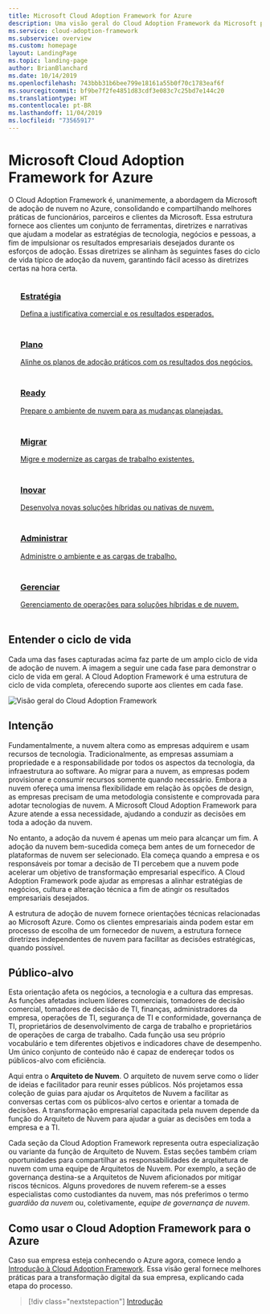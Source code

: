 ```yaml
---
title: Microsoft Cloud Adoption Framework for Azure
description: Uma visão geral do Cloud Adoption Framework da Microsoft para o Azure.
ms.service: cloud-adoption-framework
ms.subservice: overview
ms.custom: homepage
layout: LandingPage
ms.topic: landing-page
author: BrianBlanchard
ms.date: 10/14/2019
ms.openlocfilehash: 743bbb31b6bee799e18161a55b0f70c1783eaf6f
ms.sourcegitcommit: bf9be7f2fe4851d83cdf3e083c7c25bd7e144c20
ms.translationtype: HT
ms.contentlocale: pt-BR
ms.lasthandoff: 11/04/2019
ms.locfileid: "73565917"
---
```

# <a name="microsoft-cloud-adoption-framework-for-azure"></a>Microsoft Cloud Adoption Framework for Azure

O Cloud Adoption Framework é, unanimemente, a abordagem da Microsoft de adoção de nuvem no Azure, consolidando e compartilhando melhores práticas de funcionários, parceiros e clientes da Microsoft. Essa estrutura fornece aos clientes um conjunto de ferramentas, diretrizes e narrativas que ajudam a modelar as estratégias de tecnologia, negócios e pessoas, a fim de impulsionar os resultados empresariais desejados durante os esforços de adoção. Essas diretrizes se alinham às seguintes fases do ciclo de vida típico de adoção da nuvem, garantindo fácil acesso às diretrizes certas na hora certa.

<!-- markdownlint-disable MD033 -->

<ul class="panelContent cardsF">
    <li style="display: flex; flex-direction: column;">
        <a href="./strategy/index.md">
            <div class="cardSize">
                <div class="cardPadding" style="padding-bottom:10px;">
                    <div class="card" style="padding-bottom:10px;">
                        <div class="cardImageOuter">
                            <div class="cardImage">
                                <img alt="" src="./_images/caf-strategy.png" data-linktype="external">
                            </div>
                        </div>
                        <div class="cardText" style="padding-left:0px;">
                            <h3>Estratégia</h3>
Defina a justificativa comercial e os resultados esperados.
                        </div>
                    </div>
                </div>
            </div>
        </a>
    </li>
    <li style="display: flex; flex-direction: column;">
        <a href="./plan/index.md">
            <div class="cardSize">
                <div class="cardPadding" style="padding-bottom:10px;">
                    <div class="card" style="padding-bottom:10px;">
                        <div class="cardImageOuter">
                            <div class="cardImage">
                                <img alt="" src="./_images/caf-plan.png" data-linktype="external">
                            </div>
                        </div>
                        <div class="cardText" style="padding-left:0px;">
                            <h3>Plano</h3>
Alinhe os planos de adoção práticos com os resultados dos negócios.
                        </div>
                    </div>
                </div>
            </div>
        </a>
    </li>
    <li style="display: flex; flex-direction: column;">
        <a href="./ready/index.md">
            <div class="cardSize">
                <div class="cardPadding" style="padding-bottom:10px;">
                    <div class="card" style="padding-bottom:10px;">
                        <div class="cardImageOuter">
                            <div class="cardImage">
                                <img alt="" src="./_images/caf-ready.png" data-linktype="external">
                            </div>
                        </div>
                        <div class="cardText" style="padding-left:0px;">
                            <h3>Ready</h3>
Prepare o ambiente de nuvem para as mudanças planejadas.
                        </div>
                    </div>
                </div>
            </div>
        </a>
    </li>
    <li style="display: flex; flex-direction: column;">
        <a href="./migrate/index.md">
            <div class="cardSize">
                <div class="cardPadding" style="padding-bottom:10px;">
                    <div class="card" style="padding-bottom:10px;">
                        <div class="cardImageOuter">
                            <div class="cardImage">
                                <img alt="" src="./_images/caf-migrate.png" data-linktype="external">
                            </div>
                        </div>
                        <div class="cardText" style="padding-left:0px;">
                            <h3>Migrar</h3>
Migre e modernize as cargas de trabalho existentes.
                        </div>
                    </div>
                </div>
            </div>
        </a>
    </li>
    <li style="display: flex; flex-direction: column;">
        <a href="./innovate/index.md">
            <div class="cardSize">
                <div class="cardPadding" style="padding-bottom:10px;">
                    <div class="card" style="padding-bottom:10px;">
                        <div class="cardImageOuter">
                            <div class="cardImage">
                                <img alt="" src="./_images/caf-adopt.png" data-linktype="external">
                            </div>
                        </div>
                        <div class="cardText" style="padding-left:0px;">
                            <h3>Inovar</h3>
Desenvolva novas soluções híbridas ou nativas de nuvem.
                        </div>
                    </div>
                </div>
            </div>
        </a>
    </li>
    <li style="display: flex; flex-direction: column;">
        <a href="./govern/index.md">
            <div class="cardSize">
                <div class="cardPadding" style="padding-bottom:10px;">
                    <div class="card" style="padding-bottom:10px;">
                        <div class="cardImageOuter">
                            <div class="cardImage">
                                <img alt="" src="./_images/caf-govern.png" data-linktype="external">
                            </div>
                        </div>
                        <div class="cardText" style="padding-left:0px;">
                            <h3>Administrar</h3>
Administre o ambiente e as cargas de trabalho.
                        </div>
                    </div>
                </div>
            </div>
        </a>
    </li>
    <li style="display: flex; flex-direction: column;">
        <a href="./manage/index.md">
            <div class="cardSize">
                <div class="cardPadding" style="padding-bottom:10px;">
                    <div class="card" style="padding-bottom:10px;">
                        <div class="cardImageOuter">
                            <div class="cardImage">
                                <img alt="" src="./_images/caf-manage.png" data-linktype="external">
                            </div>
                        </div>
                        <div class="cardText" style="padding-left:0px;">
                            <h3>Gerenciar</h3>
Gerenciamento de operações para soluções híbridas e de nuvem.
                        </div>
                    </div>
                </div>
            </div>
        </a>
    </li>
</ul>

## <a name="understand-the-lifecycle"></a>Entender o ciclo de vida

Cada uma das fases capturadas acima faz parte de um amplo ciclo de vida de adoção de nuvem. A imagem a seguir une cada fase para demonstrar o ciclo de vida em geral. A Cloud Adoption Framework é uma estrutura de ciclo de vida completa, oferecendo suporte aos clientes em cada fase.

![Visão geral do Cloud Adoption Framework](./_images/caf-overview.png)

## <a name="intent"></a>Intenção

Fundamentalmente, a nuvem altera como as empresas adquirem e usam recursos de tecnologia. Tradicionalmente, as empresas assumiam a propriedade e a responsabilidade por todos os aspectos da tecnologia, da infraestrutura ao software. Ao migrar para a nuvem, as empresas podem provisionar e consumir recursos somente quando necessário. Embora a nuvem ofereça uma imensa flexibilidade em relação às opções de design, as empresas precisam de uma metodologia consistente e comprovada para adotar tecnologias de nuvem. A Microsoft Cloud Adoption Framework para Azure atende a essa necessidade, ajudando a conduzir as decisões em toda a adoção da nuvem.

No entanto, a adoção da nuvem é apenas um meio para alcançar um fim. A adoção da nuvem bem-sucedida começa bem antes de um fornecedor de plataformas de nuvem ser selecionado. Ela começa quando a empresa e os responsáveis por tomar a decisão de TI percebem que a nuvem pode acelerar um objetivo de transformação empresarial específico. A Cloud Adoption Framework pode ajudar as empresas a alinhar estratégias de negócios, cultura e alteração técnica a fim de atingir os resultados empresariais desejados.

A estrutura de adoção de nuvem fornece orientações técnicas relacionadas ao Microsoft Azure. Como os clientes empresariais ainda podem estar em processo de escolha de um fornecedor de nuvem, a estrutura fornece diretrizes independentes de nuvem para facilitar as decisões estratégicas, quando possível.

## <a name="intended-audience"></a>Público-alvo

Esta orientação afeta os negócios, a tecnologia e a cultura das empresas. As funções afetadas incluem líderes comerciais, tomadores de decisão comercial, tomadores de decisão de TI, finanças, administradores da empresa, operações de TI, segurança de TI e conformidade, governança de TI, proprietários de desenvolvimento de carga de trabalho e proprietários de operações de carga de trabalho. Cada função usa seu próprio vocabulário e tem diferentes objetivos e indicadores chave de desempenho. Um único conjunto de conteúdo não é capaz de endereçar todos os públicos-alvo com eficiência.

Aqui entra o **Arquiteto de Nuvem**. O arquiteto de nuvem serve como o líder de ideias e facilitador para reunir esses públicos. Nós projetamos essa coleção de guias para ajudar os Arquitetos de Nuvem a facilitar as conversas certas com os públicos-alvo certos e orientar a tomada de decisões. A transformação empresarial capacitada pela nuvem depende da função do Arquiteto de Nuvem para ajudar a guiar as decisões em toda a empresa e a TI.

Cada seção da Cloud Adoption Framework representa outra especialização ou variante da função de Arquiteto de Nuvem. Estas seções também criam oportunidades para compartilhar as responsabilidades de arquitetura de nuvem com uma equipe de Arquitetos de Nuvem. Por exemplo, a seção de governança destina-se a Arquitetos de Nuvem aficionados por mitigar riscos técnicos. Alguns provedores de nuvem referem-se a esses especialistas como custodiantes da nuvem, mas nós preferimos o termo _guardião da nuvem_ ou, coletivamente, _equipe de governança de nuvem_.

## <a name="how-to-use-the-microsoft-cloud-adoption-framework-for-azure"></a>Como usar o Cloud Adoption Framework para o Azure

Caso sua empresa esteja conhecendo o Azure agora, comece lendo a [Introdução à Cloud Adoption Framework](./getting-started/migrate.md). Essa visão geral fornece melhores práticas para a transformação digital da sua empresa, explicando cada etapa do processo.

> [!div class="nextstepaction"]
> [Introdução](./getting-started/migrate.md)
